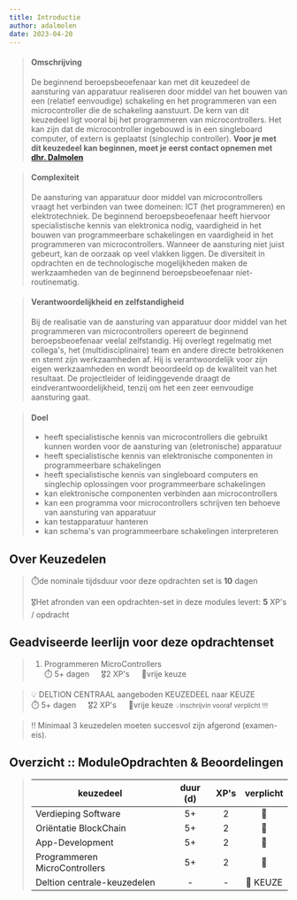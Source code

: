 ```yaml
---
title: Introductie
author: adalmolen
date: 2023-04-20
---
```


> #### Omschrijving
> De beginnend beroepsbeoefenaar kan met dit keuzedeel de aansturing van apparatuur realiseren door middel van het bouwen van een (relatief eenvoudige) schakeling en het programmeren van een microcontroller die de schakeling aanstuurt. De kern van dit keuzedeel ligt vooral bij het programmeren van microcontrollers. Het kan zijn dat de microcontroller ingebouwd is in een singleboard computer, of extern is geplaatst (singlechip controller).
> **Voor je met dit keuzedeel kan beginnen, moet je eerst contact opnemen met [dhr. Dalmolen](mailto:adalmolen@deltion.nl?subject=Keuzedeel%20Programmeren%20van%20Microcontrollers)**

> #### Complexiteit
> De aansturing van apparatuur door middel van microcontrollers vraagt het verbinden van twee domeinen: ICT (het programmeren) en elektrotechniek. De beginnend beroepsbeoefenaar heeft hiervoor specialistische kennis van elektronica nodig, vaardigheid in het bouwen van programmeerbare schakelingen en vaardigheid in het programmeren van microcontrollers. Wanneer de aansturing niet juist gebeurt, kan de oorzaak op veel vlakken liggen. De diversiteit in opdrachten en de technologische mogelijkheden maken de werkzaamheden van de beginnend beroepsbeoefenaar niet-routinematig.

> #### Verantwoordelijkheid en zelfstandigheid
> Bij de realisatie van de aansturing van apparatuur door middel van het programmeren van microcontrollers opereert de beginnend beroepsbeoefenaar veelal zelfstandig. Hij overlegt regelmatig met collega's, het (multidisciplinaire) team en andere directe betrokkenen en stemt zijn werkzaamheden af. Hij is verantwoordelijk voor zijn eigen werkzaamheden en wordt beoordeeld op de kwaliteit van het resultaat. De projectleider of leidinggevende draagt de eindverantwoordelijkheid, tenzij om het een zeer eenvoudige aansturing gaat.

> #### Doel
> - heeft specialistische kennis van microcontrollers die gebruikt kunnen worden voor de aansturing van (eletronische) apparatuur
> - heeft specialistische kennis van elektronische componenten in programmeerbare schakelingen
> - heeft specialistische kennis van singleboard computers en singlechip oplossingen voor programmeerbare schakelingen
> - kan elektronische componenten verbinden aan microcontrollers
> - kan een programma voor microcontrollers schrijven ten behoeve van aansturing van apparatuur
> - kan testapparatuur hanteren
> - kan schema's van programmeerbare schakelingen interpreteren



## Over Keuzedelen
> ⏱️de nominale tijdsduur voor deze opdrachten set is **10** dagen<br>
>
> 🎖️Het afronden van een opdrachten-set in deze modules levert: **5** XP's / opdracht<br>

## Geadviseerde leerlijn voor deze opdrachtenset
> 1. Programmeren MicroControllers<br>
> ⏱️ 5+ dagen &emsp; 🎖2 XP's &emsp; 🪽vrije keuze

> 💡 DELTION CENTRAAL aangeboden KEUZEDEEL naar KEUZE<br>
> ⏱️ 5+ dagen &emsp; 🎖2 XP's &emsp; 🪽vrije keuze
> <small>💡inschrijvin vooraf verplicht !!!</small>

> ‼️ Minimaal 3 keuzedelen moeten succesvol zijn afgerond (examen-eis).

##  Overzicht :: ModuleOpdrachten & Beoordelingen
> | **keuzedeel**                 | **duur (d)** | **XP's** | **verplicht** |
> |-------------------------------|:------------:|:----------:|:-------------:|
> | Verdieping Software           |      5+      |     2      |      🪽       |
> | Oriëntatie BlockChain         |      5+      |     2      |      🪽       |
> | App-Development               |      5+      |     2      |      🪽       |
> | Programmeren MicroControllers |      5+      |     2      |      🪽       |
> | Deltion centrale-keuzedelen   |      -       |     -      |   🪽 KEUZE    |



